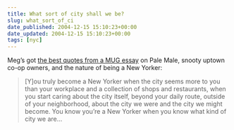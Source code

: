 ```yaml
---
title: What sort of city shall we be?
slug: what_sort_of_ci
date_published: 2004-12-15 15:10:23+00:00
date_updated: 2004-12-15 15:10:23+00:00
tags: [nyc]
---
```

Meg’s got [the best quotes from a MUG essay](http://www.megnut.com/2004/12/pale-male-and-the-city) on Pale Male, snooty uptown co-op owners, and the nature of being a New Yorker:

> [Y]ou truly become a New Yorker when the city seems more to you than your workplace and a collection of shops and restaurants, when you start caring about the city itself, beyond your daily route, outside of your neighborhood, about the city we were and the city we might become. You know you’re a New Yorker when you know what kind of city we are…
